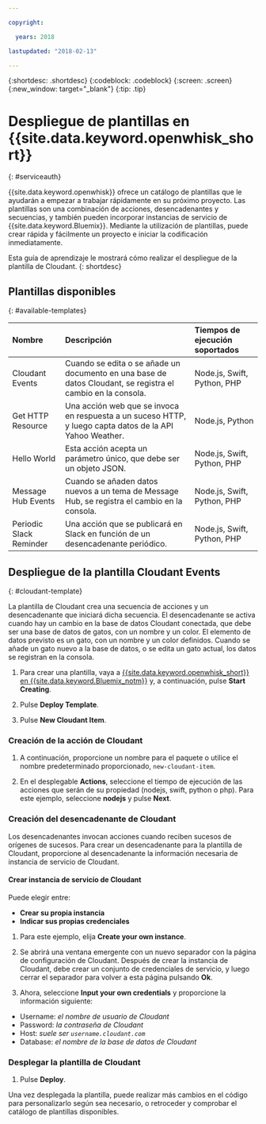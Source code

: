 ```yaml
---

copyright:

  years: 2018

lastupdated: "2018-02-13"

---
```


{:shortdesc: .shortdesc}
{:codeblock: .codeblock}
{:screen: .screen}
{:new_window: target="_blank"}
{:tip: .tip}

# Despliegue de plantillas en {{site.data.keyword.openwhisk_short}}
{: #serviceauth}

{{site.data.keyword.openwhisk}} ofrece un catálogo de plantillas que le ayudarán a empezar a trabajar rápidamente en su próximo proyecto. Las plantillas son una combinación de acciones, desencadenantes y secuencias, y también pueden incorporar instancias de servicio de {{site.data.keyword.Bluemix}}. Mediante la utilización de plantillas, puede crear rápida y fácilmente un proyecto e iniciar la codificación inmediatamente. 

Esta guía de aprendizaje le mostrará cómo realizar el despliegue de la plantilla de Cloudant.
{: shortdesc}

## Plantillas disponibles
{: #available-templates}

| Nombre | Descripción | Tiempos de ejecución soportados | 
|:-----------------|:-----------------|:-----------------|
| Cloudant Events | Cuando se edita o se añade un documento en una base de datos Cloudant, se registra el cambio en la consola. | Node.js, Swift, Python, PHP |
| Get HTTP Resource | Una acción web que se invoca en respuesta a un suceso HTTP, y luego capta datos de la API Yahoo Weather. | Node.js, Python |
| Hello World | Esta acción acepta un parámetro único, que debe ser un objeto JSON. | Node.js, Swift, Python, PHP |
| Message Hub Events | Cuando se añaden datos nuevos a un tema de Message Hub, se registra el cambio en la consola. | Node.js, Swift, Python, PHP | 
| Periodic Slack Reminder | Una acción que se publicará en Slack en función de un desencadenante periódico. | Node.js, Swift, Python, PHP |

## Despliegue de la plantilla Cloudant Events
{: #cloudant-template}

La plantilla de Cloudant crea una secuencia de acciones y un desencadenante que iniciará dicha secuencia. El desencadenante se activa cuando hay un cambio en la base de datos Cloudant conectada, que debe ser una base de datos de gatos, con un nombre y un color. El elemento de datos previsto es un gato, con un nombre y un color definidos. Cuando se añade un gato nuevo a la base de datos, o se edita un gato actual, los datos se registran en la consola.

1. Para crear una plantilla, vaya a [{{site.data.keyword.openwhisk_short}} en {{site.data.keyword.Bluemix_notm}}](https://dev-console.stage1.bluemix.net/openwhisk/) y, a continuación, pulse **Start Creating**. 

2. Pulse **Deploy Template**.

3. Pulse **New Cloudant Item**.

### Creación de la acción de Cloudant

1. A continuación, proporcione un nombre para el paquete o utilice el nombre predeterminado proporcionado, `new-cloudant-item`. 

2. En el desplegable **Actions**, seleccione el tiempo de ejecución de las acciones que serán de su propiedad (nodejs, swift, python o php). Para este ejemplo, seleccione **nodejs** y pulse **Next**.

### Creación del desencadenante de Cloudant

Los desencadenantes invocan acciones cuando reciben sucesos de orígenes de sucesos. Para crear un desencadenante para la plantilla de Cloudant, proporcione al desencadenante la información necesaria de instancia de servicio de Cloudant.

#### Crear instancia de servicio de Cloudant

Puede elegir entre:
  * **Crear su propia instancia**
  * **Indicar sus propias credenciales** 

1. Para este ejemplo, elija **Create your own instance**.

2. Se abrirá una ventana emergente con un nuevo separador con la página de configuración de Cloudant. Después de crear la instancia de Cloudant, debe crear un conjunto de credenciales de servicio, y luego cerrar el separador para volver a esta página pulsando **Ok**.

3. Ahora, seleccione **Input your own credentials** y proporcione la información siguiente:
  * Username: _el nombre de usuario de Cloudant_
  * Password: _la contraseña de Cloudant_
  * Host: _suele ser `username.cloudant.com`_
  * Database: _el nombre de la base de datos de Cloudant_

### Desplegar la plantilla de Cloudant

1. Pulse **Deploy**.

Una vez desplegada la plantilla, puede realizar más cambios en el código para personalizarlo según sea necesario, o retroceder y comprobar el catálogo de plantillas disponibles.

